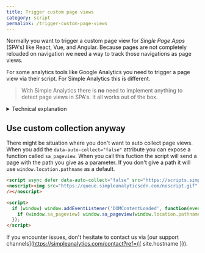 ```yaml
---
title: Trigger custom page views
category: script
permalink: /trigger-custom-page-views
---
```


Normally you want to trigger a custom page view for _Single Page Apps_ (SPA's) like React, Vue, and Angular. Because pages are not completely reloaded on navigation we need a way to track those navigations as page views.

For some analytics tools like Google Analytics you need to trigger a page view via their script. For Simple Analytics this is different.

> With Simple Analytics there is **no** need to implement anything to detect page views in SPA's. It all works out of the box.

<details markdown="1">
<summary>Technical explanation</summary>
<div markdown="1">

We make this work by overwriting the native `pushState`-function of the browser.

```js
// We check if the browser supports pushState
if (history.pushState && Event && dispatchEvent) {
  // We create a listener based on the original browser feature
  var stateListener = function (type) {
    var orig = history[type];
    return function () {
      var rv = orig.apply(this, arguments);
      var event = new Event(type);
      event.arguments = arguments;
      dispatchEvent(event);
      return rv;
    };
  };

  // We connect our own created a listener to the pushState feature
  history.pushState = stateListener("pushState");

  // Now we can listen for pushState events and keep the original feature of the browser working
  window.addEventListener("pushState", function () {
    // Here we trigger the page view
  });
}
```

You can read our source code [on GitHub](https://github.com/simpleanalytics/scripts/blob/4ad5c1b6cb4c42ae2e483dc43a578e25399d53a4/src/default.js#L120-L137).

</div>
</details>

## Use custom collection anyway

There might be situation where you don't want to auto collect page views. When you add the `data-auto-collect="false"` attribute you can expose a function called `sa_pageview`. When you call this fuction the script will send a page with the path you give as a parameter. If you don't give a path it will use `window.location.pathname` as a default.

```html
<script async defer data-auto-collect="false" src="https://scripts.simpleanalyticscdn.com/latest.js"></script>
<noscript><img src="https://queue.simpleanalyticscdn.com/noscript.gif" alt=""
/></noscript>

<script>
  if (window) window.addEventListener('DOMContentLoaded', function(event) {
    if (window.sa_pageview) window.sa_pageview(window.location.pathname)
  });
</script>
```

If you encounter issues, don't hesitate to contact us via [our support channels](https://simpleanalytics.com/contact?ref={{ site.hostname }}).
